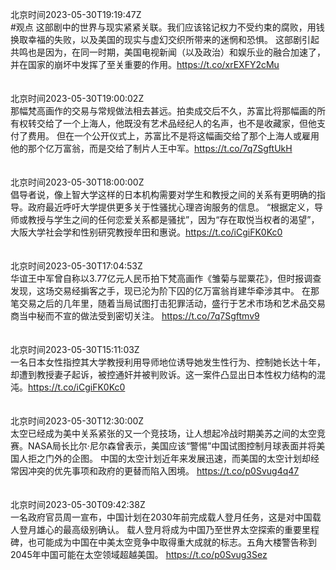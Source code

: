 北京时间2023-05-30T19:19:47Z<br>#观点 这部剧中的世界与现实紧紧关联。我们应该铭记权力不受约束的腐败，用钱换取幸福的失败，以及美国的现实与虚幻交织所带来的迷惘和恐惧。
这部剧引起共鸣也是因为，在同一时期，美国电视新闻（以及政治）和娱乐业的融合加速了，并在国家的崩坏中发挥了至关重要的作用。https://t.co/xrEXFY2cMu<br><br><br>北京时间2023-05-30T19:00:02Z<br>那幅梵高画作的交易与常规做法相去甚远。拍卖成交后不久，苏富比将那幅画的所有权转交给了一个上海人，他既没有艺术品经纪人的名声，也不是收藏家，但他支付了费用。
但在一个公开仪式上，苏富比不是将这幅画交给了那个上海人或雇用他的那个亿万富翁，而是交给了制片人王中军。https://t.co/7q7SgftUkH<br><br><br>北京时间2023-05-30T18:00:00Z<br>倡导者说，像上智大学这样的日本机构需要对学生和教授之间的关系有更明确的指导。政府最近呼吁大学提供更多关于性骚扰心理咨询服务的信息。
“根据定义，导师或教授与学生之间的任何恋爱关系都是骚扰”，因为“存在取悦当权者的渴望”，大阪大学社会学和性别研究教授牟田和惠说。https://t.co/iCgiFK0Kc0<br><br><br>北京时间2023-05-30T17:04:53Z<br>华谊王中军曾自称以3.77亿元人民币拍下梵高画作《雏菊与罂粟花》，但时报调查发现，这场交易经掮客之手，现已沦为阶下囚的亿万富翁肖建华牵涉其中。
在那笔交易之后的几年里，随着当局试图打击犯罪活动，盛行于艺术市场和艺术品交易商当中秘而不宣的做法受到密切关注。
https://t.co/7q7Sgftmv9<br><br><br>北京时间2023-05-30T15:11:03Z<br>一名日本女性指控其大学教授利用导师地位诱导她发生性行为、控制她长达十年，却遭到教授妻子起诉，被控通奸并被判败诉。这一案件凸显出日本性权力结构的混沌。https://t.co/iCgiFK0Kc0<br><br><br>北京时间2023-05-30T12:30:00Z<br>太空已经成为美中关系紧张的又一个竞技场，让人想起冷战时期美苏之间的太空竞赛。NASA局长比尔·尼尔森曾表示，美国应该“警惕”中国试图控制月球表面并将美国人拒之门外的企图。
中国的太空计划近年来发展迅速，而美国的太空计划却经常因冲突的优先事项和政府的更替而陷入困境。 https://t.co/p0Svug4q47<br><br><br>北京时间2023-05-30T09:42:38Z<br>一名政府官员周一宣布，中国计划在2030年前完成载人登月任务，这是对中国载人登月雄心的最高级别确认。
载人登月将成为中国乃至世界太空探索的重要里程碑，也可能成为中国在中美太空竞争中取得重大成就的标志。五角大楼警告称到2045年中国可能在太空领域超越美国。
https://t.co/p0Svug3Sez<br><br><br>